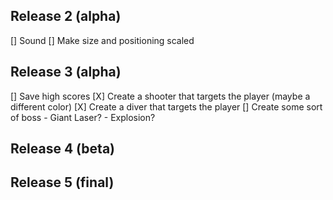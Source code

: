 ## Release 2 (alpha)
[] Sound
[] Make size and positioning scaled

## Release 3 (alpha)
[] Save high scores
[X] Create a shooter that targets the player (maybe a different color)
[X] Create a diver that targets the player
[] Create some sort of boss
    - Giant Laser?
    - Explosion?

## Release 4 (beta)

## Release 5 (final)
